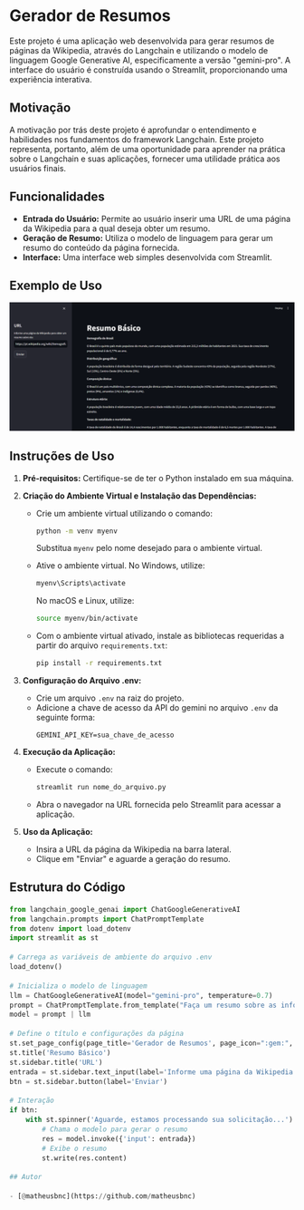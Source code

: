 # Gerador de Resumos

Este projeto é uma aplicação web desenvolvida para gerar resumos de páginas da Wikipedia, através do Langchain e utilizando o modelo de linguagem Google Generative AI, especificamente a versão "gemini-pro". A interface do usuário é construída usando o Streamlit, proporcionando uma experiência interativa.

## Motivação 
A motivação por trás deste projeto é aprofundar o entendimento e habilidades nos fundamentos do framework Langchain.
Este projeto representa, portanto, além de uma oportunidade para aprender na prática  sobre o Langchain e suas aplicações, fornecer uma utilidade prática aos usuários finais.

## Funcionalidades


- **Entrada do Usuário:** Permite ao usuário inserir uma URL de uma página da Wikipedia para a qual deseja obter um resumo.
- **Geração de Resumo:** Utiliza o modelo de linguagem para gerar um resumo do conteúdo da página fornecida.
- **Interface:** Uma interface web simples desenvolvida com Streamlit.

## Exemplo de Uso
![Exemplo de Resumo ](images/resumo.png)

## Instruções de Uso

1. **Pré-requisitos:** Certifique-se de ter o Python instalado em sua máquina.

2. **Criação do Ambiente Virtual e Instalação das Dependências:**
   - Crie um ambiente virtual utilizando o comando:
     ```bash
     python -m venv myenv
     ```
     Substitua `myenv` pelo nome desejado para o ambiente virtual.
   
   - Ative o ambiente virtual. No Windows, utilize:
     ```bash
     myenv\Scripts\activate
     ```
     No macOS e Linux, utilize:
     ```bash
     source myenv/bin/activate
     ```
   
   - Com o ambiente virtual ativado, instale as bibliotecas requeridas a partir do arquivo `requirements.txt`:
     ```bash
     pip install -r requirements.txt
     ```

3. **Configuração do Arquivo .env:**
   - Crie um arquivo `.env` na raiz do projeto.
   - Adicione a chave de acesso da API do gemini no arquivo `.env` da seguinte forma:
     ```
     GEMINI_API_KEY=sua_chave_de_acesso
     ```

4. **Execução da Aplicação:**
   - Execute o comando:
     ```bash
     streamlit run nome_do_arquivo.py
     ```
   - Abra o navegador na URL fornecida pelo Streamlit para acessar a aplicação.

5. **Uso da Aplicação:**
   - Insira a URL da página da Wikipedia na barra lateral.
   - Clique em "Enviar" e aguarde a geração do resumo.



## Estrutura do Código

```python
from langchain_google_genai import ChatGoogleGenerativeAI
from langchain.prompts import ChatPromptTemplate
from dotenv import load_dotenv
import streamlit as st

# Carrega as variáveis de ambiente do arquivo .env
load_dotenv()

# Inicializa o modelo de linguagem
llm = ChatGoogleGenerativeAI(model="gemini-pro", temperature=0.7)
prompt = ChatPromptTemplate.from_template("Faça um resumo sobre as informações contidas na seguinte página da wikipedia: {input}")
model = prompt | llm

# Define o título e configurações da página
st.set_page_config(page_title='Gerador de Resumos', page_icon=":gem:", layout='wide')
st.title('Resumo Básico')
st.sidebar.title('URL')
entrada = st.sidebar.text_input(label='Informe uma página da Wikipedia para obter um resumo sobre ela:')
btn = st.sidebar.button(label='Enviar')

# Interação
if btn:
    with st.spinner('Aguarde, estamos processando sua solicitação...'):
        # Chama o modelo para gerar o resumo
        res = model.invoke({'input': entrada})
        # Exibe o resumo
        st.write(res.content)

## Autor

- [@matheusbnc](https://github.com/matheusbnc)


